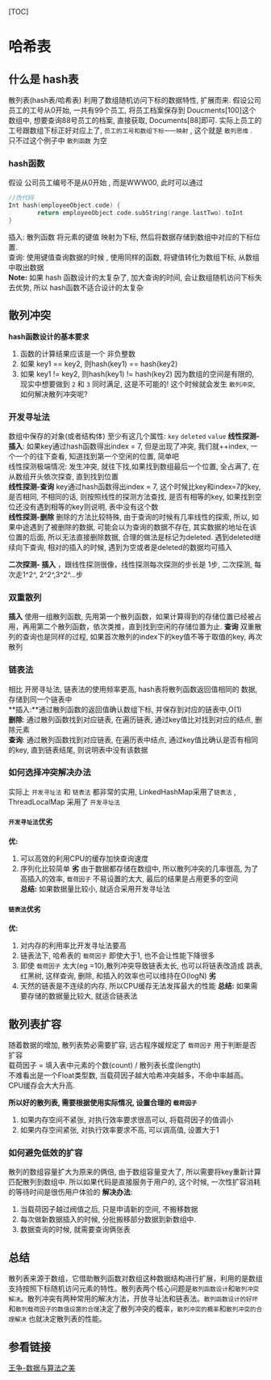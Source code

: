 [TOC]

# 哈希表

## 什么是 hash表
散列表(hash表/哈希表) 利用了数组随机访问下标的数据特性, 扩展而来. 
假设公司员工的工号从0开始, 一共有99个员工, 将员工档案保存到 Doucments[100]这个数组中, 想要查询88号员工的档案, 直接获取, Documents[88]即可. 实际上员工的工号跟数组下标正好对应上了,
`员工的工号和数组下标一一映射` , 这个就是 `散列思维` .   
只不过这个例子中 `散列函数` 为空  

### hash函数
假设 公司员工编号不是从0开始 , 而是WWW00, 此时可以通过   
```C
//伪代码
Int hash(employeeObject.code) { 
		return employeeObject.code.subString(range.lastTwo).toInt
}
```
插入: 散列函数 将元素的键值 映射为下标, 然后将数据存储到数组中对应的下标位置.   
查询: 使用键值查询数据的时候 , 使用同样的函数, 将键值转化为数组下标, 从数组中取出数据  
**Note:** 如果 hash 函数设计的太复杂了, 加大查询的时间, 会让数组随机访问下标失去优势, 所以  hash函数不适合设计的太复杂  

## 散列冲突
**hash函数设计的基本要求**  

1. 函数的计算结果应该是一个 非负整数
2. 如果 key1 == key2, 则hash(key1) == hash(key2)
3. 如果 key1 != key2, 则hash(key1) != hash(key2)
因为数组的空间是有限的, 现实中想要做到 `2` 和 `3` 同时满足, 这是不可能的! 这个时候就会发生 `散列冲突`, 如何解决散列冲突呢?  

### 开发寻址法
数组中保存的对象(或者结构体) 至少有这几个属性: `key`  `deleted` `value`
**线性探测-插入**: 如果key通过hash函数得出index  = 7, 但是出现了冲突, 我们就++index, 一个一个的往下查看, 知道找到第一个空闲的位置, 简单吧  
线性探测极端情况: 发生冲突, 就往下找,如果找到数组最后一个位置, 全占满了, 在从数组开头依次探查, 直到找到位置  
**线性探测-查询** key通过hash函数得出index  = 7, 这个时候比key和index=7的key, 是否相同, 不相同的话, 则按照线性的探测方法查找, 是否有相等的key, 如果找到空位还没有遇到相等的key则说明, 表中没有这个数  
**线性探测-删除** 删除的方法比较特殊, 由于查询的时候有几率线性的探索, 所以, 如果中途遇到了被删除的数据, 可能会以为查询的数据不存在, 其实数据的地址在该位置的后面, 所以无法直接删除数据, 合理的做法是标记为deleted. 遇到deleted继续向下查询, 相对的插入的时候, 遇到为空或者是deleted的数据均可插入  

**二次探测- 插入** ，跟线性探测很像，线性探测每次探测的步长是 1步, 二次探测, 每次走1^2^, 2^2^,3^2^...步  

### 双重散列
**插入** 使用一组散列函数, 先用第一个散列函数，如果计算得到的存储位置已经被占用，再用第二个散列函数，依次类推，直到找到空闲的存储位置为止. 
**查询** 双重散列的查询也是同样的过程, 如果首次散列的index下的key值不等于取值的key, 再次散列  

### 链表法
相比 开房寻址法, 链表法的使用频率更高, hash表将散列函数返回值相同的 数据, 存储到同一个链表中   
**插入:**通过散列函数的返回值确认数组下标, 并保存到对应的链表中,O(1)  
**删除**: 通过散列函数找到对应链表, 在遍历链表, 通过key值比对找到对应的结点, 删除元素  
**查询**: 通过散列函数找到对应链表, 在遍历表中结点, 通过key值比确认是否有相同的key, 直到链表结尾, 则说明表中没有该数据  

### 如何选择冲突解决办法
实际上 `开发寻址法` 和 `链表法` 都非常的实用, LinkedHashMap采用了`链表法` , ThreadLocalMap 采用了 `开发寻址法`  

#### `开发寻址法`优劣
**优:**
1. 可以高效的利用CPU的缓存加快查询速度
2. 序列化比较简单
**劣** 
由于数据都存储在数组中, 所以散列冲突的几率很高, 为了高插入的效率,  `载荷因子` 不易设置的太大, 最后的结果是占用更多的空间  
**总结:** 如果数据量比较小, 就适合采用开发寻址法

#### `链表法`优劣
**优:** 
1. 对内存的利用率比开发寻址法要高
2. 链表法下,  哈希表的 `载荷因子` 即使大于1, 也不会让性能下降很多
3. 即使 `载荷因子` 太大(eg =10),散列冲突导致链表太长, 也可以将链表改造成 跳表, 红黑树, 这样查询, 删除, 和插入的效率也可以维持在O(logN)
**劣** 
1. 天然的链表是不连续的内存, 所以CPU缓存无法发挥最大的性能
**总结:** 如果需要存储的数据量比较大, 就适合链表法

## 散列表扩容
随着数据的增加, 散列表势必需要扩容, 远古程序媛规定了 `载荷因子` 用于判断是否扩容   
载荷因子 = 填入表中元素的个数(count) / 散列表长度(length)  
不难看出是一个Float类型数, 当载荷因子越大哈希冲突越多，不命中率越高。CPU缓存会大大升高.   

**所以好的散列表, 需要根据使用实际情况, 设置合理的 `载荷因子`**
1. 如果内存空间不紧张, 对执行效率要求很高可以, 将载荷因子的值调小
2. 如果内存空间紧张, 对执行效率要求不高, 可以调高值, 设置大于1

### 如何避免低效的扩容
散列的数组容量扩大为原来的俩倍, 由于数组容量变大了, 所以需要将key重新计算匹配散列到数组中. 所以如果代码是直接服务于用户的, 这个时候, 一次性扩容消耗的等待时间是很伤用户体验的
**解决办法**: 
1. 当载荷因子越过阀值之后, 只是申请新的空间, 不搬移数据
2. 每次做新数据插入的时候, 分批搬移部分数据到新数组中. 
3. 数据查询的时候, 就需要查询俩张表


## 总结
散列表来源于数组，它借助散列函数对数组这种数据结构进行扩展，利用的是数组支持按照下标随机访问元素的特性。散列表两个核心问题是`散列函数设计`和`散列冲突解决`。散列冲突有两种常用的解决方法，开放寻址法和链表法。`散列函数设计的好坏`和`散列载荷因子的数值设置的合理`决定了散列冲突的概率，`散列冲突的概率`和`散列冲突的合理解决` 也就决定散列表的性能。

## 参看链接

[王争-数据与算法之美](https://time.geekbang.org/column/article/64586)









